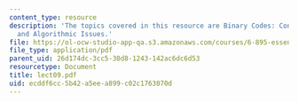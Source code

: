 ```yaml
---
content_type: resource
description: 'The topics covered in this resource are Binary Codes: Concatenation
  and Algorithmic Issues.'
file: https://ol-ocw-studio-app-qa.s3.amazonaws.com/courses/6-895-essential-coding-theory-fall-2004/ecddf6cc5b42a5eea899c02c1763070d_lect09.pdf
file_type: application/pdf
parent_uid: 26d174dc-3cc5-30d8-1243-142ac6dc6d53
resourcetype: Document
title: lect09.pdf
uid: ecddf6cc-5b42-a5ee-a899-c02c1763070d
---
```

